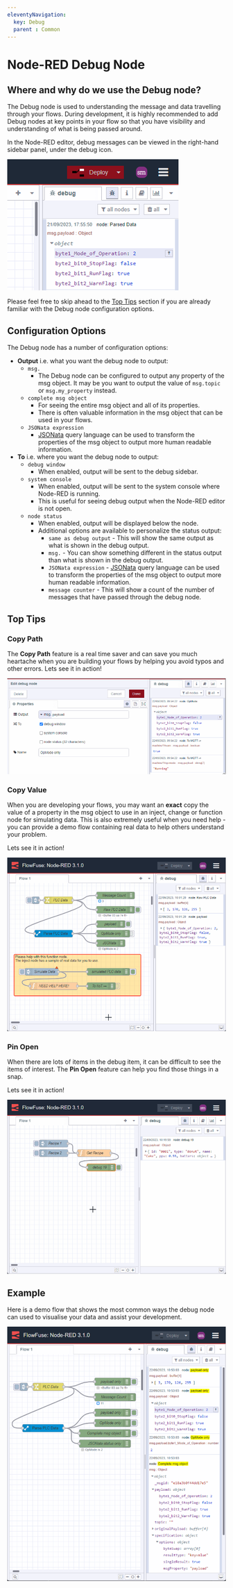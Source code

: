 ```yaml
---
eleventyNavigation:
  key: Debug
  parent : Common
---
```


# Node-RED Debug Node

## Where and why do we use the Debug node?

The Debug node is used to understanding the message and data travelling through your flows.
During development, it is highly recommended to add Debug nodes at key points in your flow so that you have visibility and understanding of what is being passed around.

In the Node-RED editor, debug messages can be viewed in the right-hand sidebar panel, under the debug icon.

![Debug Panel](../images/debug-panel.png)

Please feel free to skip ahead to the [Top Tips](#top-tips) section if you are already familiar with the Debug node configuration options.

## Configuration Options

The Debug node has a number of configuration options:
* **Output** i.e. what you want the debug node to output:
    * `msg.` 
        * The Debug node can be configured to output any property of the msg object. It may be you want to output the value of `msg.topic` or `msg.my_property` instead.
    * `complete msg object`
        * For seeing the entire msg object and all of its properties.
        * There is often valuable information in the msg object that can be used in your flows.
    * `JSONata expression`
        * [JSONata](https://jsonata.org/) query language can be used to transform the properties of the msg object to output more human readable information.
* **To** i.e. where you want the debug node to output:
    * `debug window`
        * When enabled, output will be sent to the debug sidebar.
    * `system console` 
        * When enabled, output will be sent to the system console where Node-RED is running.
        * This is useful for seeing debug output when the Node-RED editor is not open.
    * `node status`
        * When enabled, output will be displayed below the node.
        * Additional options are available to personalize the status output:
            * `same as debug output` - This will show the same output as what is shown in the debug output.
            * `msg.` - You can show something different in the status output than what is shown in the debug output.
            * `JSONata expression` - [JSONata](https://jsonata.org/) query language can be used to transform the properties of the msg object to output more human readable information.
            * `message counter` - This will show a count of the number of messages that have passed through the debug node.

## Top Tips

### Copy Path
The **Copy Path** feature is a real time saver and can save you much heartache when you are building your flows by helping you avoid typos and other errors.
Lets see it in action!

![Copy Path helper](../images/debug-copy-path.gif)


### Copy Value

When you are developing your flows, you may want an **exact** copy the value of a property in the msg object to use in an inject, change or function node for simulating data.
This is also extremely useful when you need help - you can provide a demo flow containing real data to help others understand your problem.

Lets see it in action!

![Copy Value helper](../images/debug-copy-value.gif)

### Pin Open

When there are lots of items in the debug item, it can be difficult to see the items of interest.
The **Pin Open** feature can help you find those things in a snap.

Lets see it in action!

![Pin Open helper](../images/debug-pin-open.gif)


## Example

Here is a demo flow that shows the most common ways the debug node can used to visualise your data and assist your development.

![Debug Nodes](../images/debug-examples.png)

